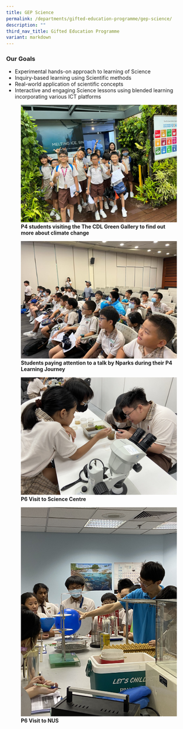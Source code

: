 ```yaml
---
title: GEP Science
permalink: /departments/gifted-education-programme/gep-science/
description: ""
third_nav_title: Gifted Education Programme
variant: markdown
---
```

### Our Goals
*   Experimental hands-on approach to learning of Science
*   Inquiry-based learning using Scientific methods
*   Real-world application of scientific concepts
*   Interactive and engaging Science lessons using blended learning incorporating various ICT platforms

<figure>
<img src="/images/p4cdl%20green%20gallery%20at%20the%20singapore%20botanic%20gardens.jpeg">
<figcaption> <strong>P4 students visiting the The CDL Green Gallery to find out more about climate change</strong> </figcaption>
</figure>

<figure>
<img src="/images/talk%20by%20nparks%20during%20their%20p4%20lj.jpeg">
<figcaption> <strong>Students paying attention to a talk by Nparks during their P4 Learning Journey</strong> </figcaption>
</figure>

<figure>
<img src="/images/p6%20visit%20to%20science%20centre.jpg">
<figcaption> <strong>P6 Visit to Science Centre</strong> </figcaption>
</figure>

<figure>
<img src="/images/p6%20visit%20to%20nus.jpg">
<figcaption> <strong>P6 Visit to NUS</strong> </figcaption>
</figure>